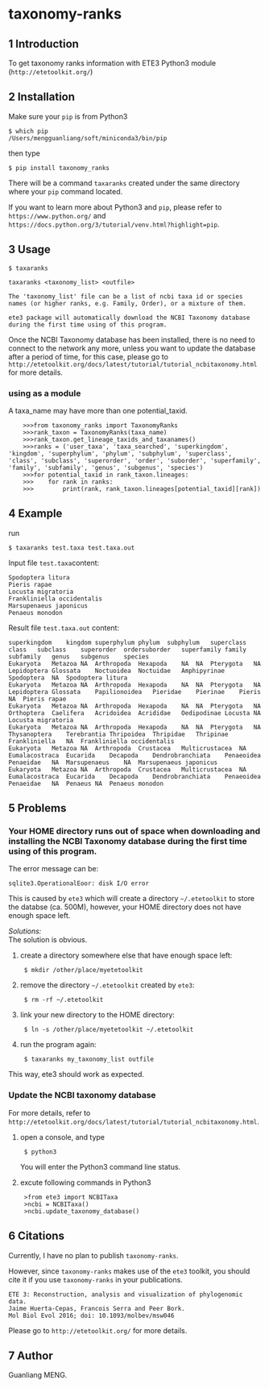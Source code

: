 # taxonomy-ranks

## 1 Introduction
To get taxonomy ranks information with ETE3 Python3 module (`http://etetoolkit.org/`)

## 2 Installation

Make sure your `pip` is from Python3

	$ which pip
	/Users/mengguanliang/soft/miniconda3/bin/pip
	
then type

    $ pip install taxonomy_ranks

There will be a command `taxaranks` created under the same directory where your `pip` command located.


If you want to learn more about Python3 and `pip`, please refer to `https://www.python.org/` and `https://docs.python.org/3/tutorial/venv.html?highlight=pip`.

## 3 Usage
	
	$ taxaranks

	taxaranks <taxonomy_list> <outfile>
	
	The 'taxonomy_list' file can be a list of ncbi taxa id or species names (or higher ranks, e.g. Family, Order), or a mixture of them.
	
	ete3 package will automatically download the NCBI Taxonomy database during the first time using of this program.
	
	
Once the NCBI Taxonomy database has been installed, there is no need to connect to the network any more, unless you want to update the database after a period of time, for this case, please go to `http://etetoolkit.org/docs/latest/tutorial/tutorial_ncbitaxonomy.html` for more details.

### using as a module

A taxa_name may have more than one potential_taxid.

	    >>>from taxonomy_ranks import TaxonomyRanks
	    >>>rank_taxon = TaxonomyRanks(taxa_name)
	    >>>rank_taxon.get_lineage_taxids_and_taxanames()
	    >>>ranks = ('user_taxa', 'taxa_searched', 'superkingdom', 'kingdom', 'superphylum', 'phylum', 'subphylum', 'superclass', 'class', 'subclass', 'superorder', 'order', 'suborder', 'superfamily', 'family', 'subfamily', 'genus', 'subgenus', 'species')
	    >>>for potential_taxid in rank_taxon.lineages:
	    >>>    for rank in ranks:
	    >>>        print(rank, rank_taxon.lineages[potential_taxid][rank])

## 4 Example

run 

	$ taxaranks test.taxa test.taxa.out

Input file `test.taxa`content:
	
	Spodoptera litura
	Pieris rapae
	Locusta migratoria
	Frankliniella occidentalis
	Marsupenaeus japonicus
	Penaeus monodon

Result file `test.taxa.out` content:

	superkingdom	kingdom	superphylum	phylum	subphylum	superclass	class	subclass	superorder	ordersuborder	superfamily	family	subfamily	genus	subgenus	species
	Eukaryota	Metazoa	NA	Arthropoda	Hexapoda	NA	NA	Pterygota	NA	Lepidoptera	Glossata	Noctuoidea	Noctuidae	Amphipyrinae	Spodoptera	NA	Spodoptera litura
	Eukaryota	Metazoa	NA	Arthropoda	Hexapoda	NA	NA	Pterygota	NA	Lepidoptera	Glossata	Papilionoidea	Pieridae	Pierinae	Pieris	NA	Pieris rapae
	Eukaryota	Metazoa	NA	Arthropoda	Hexapoda	NA	NA	Pterygota	NA	Orthoptera	Caelifera	Acridoidea	Acrididae	Oedipodinae	Locusta	NA	Locusta migratoria
	Eukaryota	Metazoa	NA	Arthropoda	Hexapoda	NA	NA	Pterygota	NA	Thysanoptera	Terebrantia	Thripoidea	Thripidae	Thripinae	Frankliniella	NA	Frankliniella occidentalis
	Eukaryota	Metazoa	NA	Arthropoda	Crustacea	Multicrustacea	NA	Eumalacostraca	Eucarida	Decapoda	Dendrobranchiata	Penaeoidea	Penaeidae	NA	Marsupenaeus	NA	Marsupenaeus japonicus
	Eukaryota	Metazoa	NA	Arthropoda	Crustacea	Multicrustacea	NA	Eumalacostraca	Eucarida	Decapoda	Dendrobranchiata	Penaeoidea	Penaeidae	NA	Penaeus	NA	Penaeus monodon

## 5 Problems
### Your HOME directory runs out of space when downloading and installing the NCBI Taxonomy database during the first time using of this program.

The error message can be:
	
	sqlite3.OperationalEoor: disk I/O error

This is caused by `ete3` which will create a directory `~/.etetoolkit` to store the databse (ca. 500M), however, your HOME directory does not have enough space left.

*Solutions:*    
The solution is obvious.   

1. create a directory somewhere else that have enough space left:

		$ mkdir /other/place/myetetoolkit


2. remove the directory `~/.etetoolkit`  created by `ete3`:

		$ rm -rf ~/.etetoolkit
	

3. link your new directory to the HOME directory:

		$ ln -s /other/place/myetetoolkit ~/.etetoolkit
		
4. run the program again:

		$ taxaranks my_taxonomy_list outfile

This way, ete3 should work as expected.


### Update the NCBI taxonomy database
For more details, refer to `http://etetoolkit.org/docs/latest/tutorial/tutorial_ncbitaxonomy.html`.

1. open a console, and type
	
		$ python3

	You will enter the Python3 command line status.

2. excute following commands in Python3
		
		>from ete3 import NCBITaxa
		>ncbi = NCBITaxa()
		>ncbi.update_taxonomy_database()


## 6 Citations
Currently, I have no plan to publish `taxonomy-ranks`.

However, since `taxonomy-ranks` makes use of the `ete3` toolkit, you should cite it if you use `taxonomy-ranks` in your publications. 

	ETE 3: Reconstruction, analysis and visualization of phylogenomic data.
	Jaime Huerta-Cepas, Francois Serra and Peer Bork. 
	Mol Biol Evol 2016; doi: 10.1093/molbev/msw046

Please go to `http://etetoolkit.org/` for more details.

## 7 Author

Guanliang MENG. 




